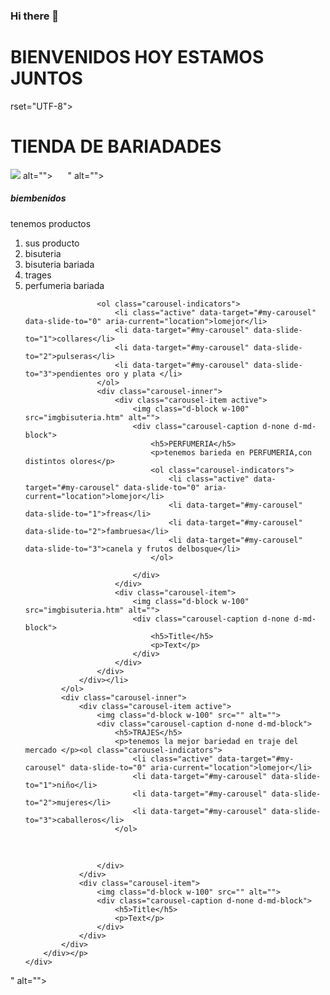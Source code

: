 ### Hi there 👋


<h1>BIENVENIDOS HOY ESTAMOS JUNTOS</h1>

rset="UTF-8">
    <meta name="viewport" content="width=
    , initial-scale=1.0">
    <title>DOCUMENTO</title>
</head>
<body>
    <h1>TIENDA DE BARIADADES</h1>
<img src="imgbisuteria.htm"<i class="fas fa-wizards-of-the-coast fa-10x  "><i class="fas fa-meh-rolling-eyes    "></i></i> alt="">
    <img class="card-img-top" src="<svg xmlns="http://www.w3.org/2000/svg" width="16" height="16" fill="currentColor" class="bi bi-cart-fill" viewBox="0 0 16 16">
        <path d="M0 1.5A.5.5 0 0 1 .5 1H2a.5.5 0 0 1 .485.379L2.89 3H14.5a.5.5 0 0 1 .491.592l-1.5 8A.5.5 0 0 1 13 12H4a.5.5 0 0 1-.491-.408L2.01 3.607 1.61 2H.5a.5.5 0 0 1-.5-.5M5 12a2 2 0 1 0 0 4 2 2 0 0 0 0-4m7 0a2 2 0 1 0 0 4 2 2 0 0 0 0-4m-7 1a1 1 0 1 1 0 2 1 1 0 0 1 0-2m7 0a1 1 0 1 1 0 2 1 1 0 0 1 0-2"/>
      " alt="">
    <div class="card-body">
        <h5 class="card-title">biembenidos</h5>
        <p class="card-text">tenemos productos <div id="my-carousel" class="carousel slide" data-ride="carousel">
            <ol class="carousel-indicators">
                <li class="active" data-target="#my-carousel" data-slide-to="1" aria-current="location"torrejon de ardoz>sus producto</li>
                <li data-target="#my-carousel" data-slide-to="2">bisuteria</li>
                <li>bisuteria bariada</li>
                <li>trages <div id="my-carousel" class="carousel slide" data-ride="carousel">
                    <li>perfumeria bariada</li>
                    
                    <ol class="carousel-indicators">
                        <li class="active" data-target="#my-carousel" data-slide-to="0" aria-current="location">lomejor</li>
                        <li data-target="#my-carousel" data-slide-to="1">collares</li>
                        <li data-target="#my-carousel" data-slide-to="2">pulseras</li>
                        <li data-target="#my-carousel" data-slide-to="3">pendientes oro y plata </li>
                    </ol>
                    <div class="carousel-inner">
                        <div class="carousel-item active">
                            <img class="d-block w-100" src="imgbisuteria.htm" alt="">
                            <div class="carousel-caption d-none d-md-block">
                                <h5>PERFUMERIA</h5>
                                <p>tenemos barieda en PERFUMERIA,con distintos olores</p>
                                <ol class="carousel-indicators">
                                    <li class="active" data-target="#my-carousel" data-slide-to="0" aria-current="location">lomejor</li>
                                    <li data-target="#my-carousel" data-slide-to="1">freas</li>
                                    <li data-target="#my-carousel" data-slide-to="2">fambruesa</li>
                                    <li data-target="#my-carousel" data-slide-to="3">canela y frutos delbosque</li>
                                </ol>
                                
                            </div>
                        </div>
                        <div class="carousel-item">
                            <img class="d-block w-100" src="imgbisuteria.htm" alt="">
                            <div class="carousel-caption d-none d-md-block">
                                <h5>Title</h5>
                                <p>Text</p>
                            </div>
                        </div>
                    </div>
                </div></li>
            </ol>
            <div class="carousel-inner">
                <div class="carousel-item active">
                    <img class="d-block w-100" src="" alt="">
                    <div class="carousel-caption d-none d-md-block">
                        <h5>TRAJES</h5>
                        <p>tenemos la mejor bariedad en traje del mercado </p><ol class="carousel-indicators">
                            <li class="active" data-target="#my-carousel" data-slide-to="0" aria-current="location">lomejor</li>
                            <li data-target="#my-carousel" data-slide-to="1">niño</li>
                            <li data-target="#my-carousel" data-slide-to="2">mujeres</li>
                            <li data-target="#my-carousel" data-slide-to="3">caballeros</li>
                        </ol>
<br>
<div class="row">
    
</div>


                    </div>
                </div>
                <div class="carousel-item">
                    <img class="d-block w-100" src="" alt="">
                    <div class="carousel-caption d-none d-md-block">
                        <h5>Title</h5>
                        <p>Text</p>
                    </div>
                </div>
            </div>
        </div></p>
    </div>
</div>" alt="">



<h2></h2>

<h3></h3>



<footer>
    <i class="fas fa-place-of-worship    "></i>
</footer>




























</body>
</html>


<!---
**jp123456789-es/jp123456789-es** is a ✨ _special_ ✨ repository because its `README.md` (this file) appears on your GitHub profile.

Here are some ideas to get you started:

- 🔭 I’m currently working on ...
- 🌱 I’m currently learning ...
- 👯 I’m looking to collaborate on ...
- 🤔 I’m looking for help with ...
- 💬 Ask me about ...
- 📫 How to reach me: ...
- 😄 Pronouns: ...
- ⚡ Fun fact: ...
-->
